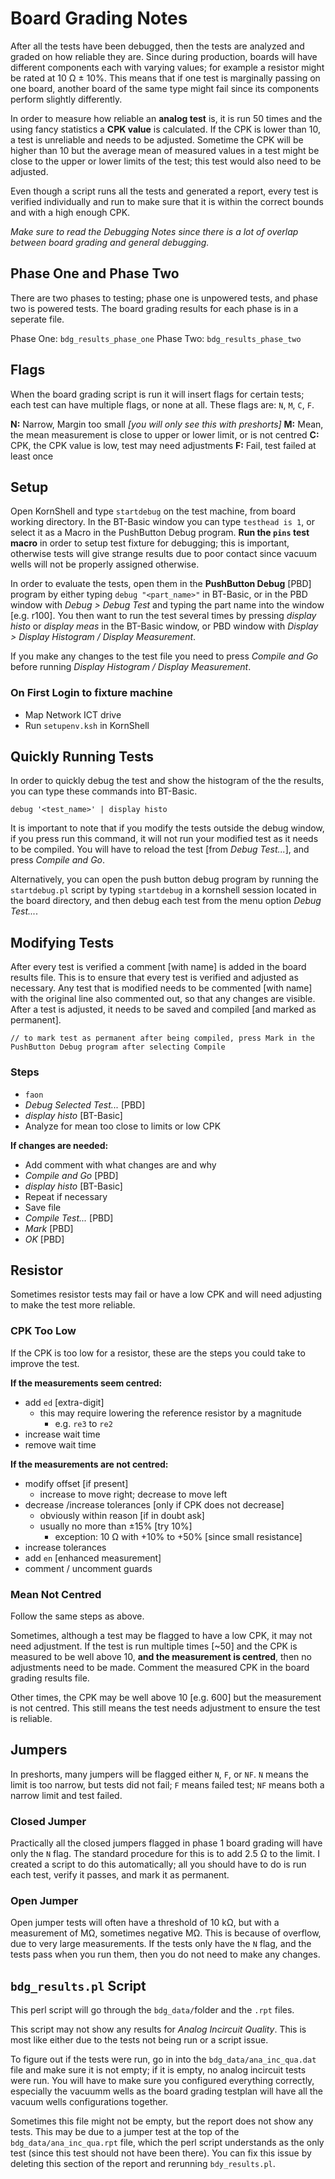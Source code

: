 # Board Grading Notes

After all the tests have been debugged, then the tests are analyzed and graded on how reliable they are. Since during production, boards will have different components each with varying values; for example a resistor might be rated at 10 Ω ± 10%. This means that if one test is marginally passing on one board, another board of the same type might fail since its components perform slightly differently.

In order to measure how reliable an **analog test** is, it is run 50 times and the using fancy statistics a **CPK value** is calculated. If the CPK is lower than 10, a test is unreliable and needs to be adjusted. Sometime the CPK will be higher than 10 but the average mean of measured values in a test might be close to the upper or lower limits of the test; this test would also need to be adjusted.

Even though a script runs all the tests and generated a report, every test is verified individually and run to make sure that it is within the correct bounds and with a high enough CPK.

_Make sure to read the Debugging Notes since there is a lot of overlap between board grading and general debugging._

## Phase One and Phase Two

There are two phases to testing; phase one is unpowered tests, and phase two is powered tests. The board grading results for each phase is in a seperate file.

Phase One: `bdg_results_phase_one`
Phase Two: `bdg_results_phase_two`

## Flags

When the board grading script is run it will insert flags for certain tests; each test can have multiple flags, or none at all. These flags are: `N`, `M`, `C`, `F`.

**N:** Narrow, Margin too small _[you will only see this with preshorts]_
**M:** Mean, the mean measurement is close to upper or lower limit, or is not centred
**C:** CPK, the CPK value is low, test may need adjustments
**F:** Fail, test failed at least once

## Setup

Open KornShell and type `startdebug` on the test machine, from board working directory. In the BT-Basic window you can type `testhead is 1`, or select it as a Macro in the PushButton Debug program. **Run the `pins` test macro** in order to setup test fixture for debugging; this is important, otherwise tests will give strange results due to poor contact since vacuum wells will not be properly assigned otherwise.

In order to evaluate the tests, open them in the **PushButton Debug** [PBD] program by either typing `debug "<part_name>"` in BT-Basic, or in the PBD window with _Debug > Debug Test_ and typing the part name into the window [e.g. r100]. You then want to run the test several times by pressing _display histo_ or _display meas_ in the BT-Basic window, or PBD window with _Display > Display Histogram / Display Measurement_.

If you make any changes to the test file you need to press _Compile and Go_ before running _Display Histogram / Display Measurement_.

### On First Login to fixture machine

- Map Network ICT drive
- Run `setupenv.ksh` in KornShell

## Quickly Running Tests

In order to quickly debug the test and show the histogram of the the results, you can type these commands into BT-Basic.

`debug '<test_name>' | display histo`

It is important to note that if you modify the tests outside the debug window, if you press run this command, it will not run your modified test as it needs to be compiled. You will have to reload the test [from _Debug Test..._], and press _Compile and Go_.

Alternatively, you can open the push button debug program by running the `startdebug.pl` script by typing `startdebug` in a kornshell session located in the board directory, and then debug each test from the menu option _Debug Test..._.

## Modifying Tests

After every test is verified a comment [with name] is added in the board results file. This is to ensure that every test is verified and adjusted as necessary. Any test that is modified needs to be commented [with name] with the original line also commented out, so that any changes are visible. After a test is adjusted, it needs to be saved and compiled [and marked as permanent].

`// to mark test as permanent after being compiled, press Mark in the PushButton Debug program after selecting Compile`

### Steps

- `faon`
- _Debug Selected Test..._ [PBD]
- _display histo_          [BT-Basic]
- Analyze for mean too close to limits or low CPK

**If changes are needed:**

- Add comment with what changes are and why
- _Compile and Go_  [PBD]
- _display histo_   [BT-Basic]
- Repeat if necessary
- Save file
- _Compile Test..._ [PBD]
- _Mark_            [PBD]
- _OK_              [PBD]

## Resistor

Sometimes resistor tests may fail or have a low CPK and will need adjusting to make the test more reliable.

### CPK Too Low

If the CPK is too low for a resistor, these are the steps you could take to improve the test.

**If the measurements seem centred:**

- add `ed` [extra-digit]
  - this may require lowering the reference resistor by a magnitude
    - e.g. `re3` to `re2`
- increase wait time
- remove wait time

**If the measurements are not centred:**

- modify offset [if present]
  - increase to move right; decrease to move left
- decrease /increase tolerances [only if CPK does not decrease]
  - obviously within reason [if in doubt ask]
  - usually no more than ±15% [try 10%]
    - exception: 10 Ω with +10% to +50% [since small resistance]
- increase tolerances
- add `en` [enhanced measurement]
- comment / uncomment guards

### Mean Not Centred

Follow the same steps as above.

Sometimes, although a test may be flagged to have a low CPK, it may not need adjustment. If the test is run multiple times [~50] and the CPK is measured to be well above 10, **and the measurement is centred**, then no adjustments need to be made. Comment the measured CPK in the board grading results file.

Other times, the CPK may be well above 10 [e.g. 600] but the measurement is not centred. This still means the test needs adjustment to ensure the test is reliable.

## Jumpers

In preshorts, many jumpers will be flagged either `N`, `F`, or `NF`. `N` means the limit is too narrow, but tests did not fail; `F` means failed test; `NF` means both a narrow limit and test failed.

### Closed Jumper

Practically all the closed jumpers flagged in phase 1 board grading will have only the `N` flag. The standard procedure for this is to add 2.5 Ω to the limit. I created a script to do this automatically; all you should have to do is run each test, verify it passes, and mark it as permanent.

### Open Jumper

Open jumper tests will often have a threshold of 10 kΩ, but with a measurement of MΩ, sometimes negative MΩ. This is because of overflow, due to very large measurements. If the tests only have the `N` flag, and the tests pass when you run them, then you do not need to make any changes.

## `bdg_results.pl` Script

This perl script will go through the `bdg_data/`folder and the `.rpt` files.

This script may not show any results for _Analog Incircuit Quality_. This is most like either due to the tests not being run or a script issue.

To figure out if the tests were run, go in into the `bdg_data/ana_inc_qua.dat` file and make sure it is not empty; if it is empty, no analog incircuit tests were run. You will have to make sure you configured everything correctly, especially the vacuumm wells as the board grading testplan will have all the vacuum wells configurations together.

Sometimes this file might not be empty, but the report does not show any tests. This may be due to a jumper test at the top of the `bdg_data/ana_inc_qua.rpt` file, which the perl script understands as the only test (since this test should not have been there). You can fix this issue by deleting this section of the report and rerunning `bdy_results.pl`.